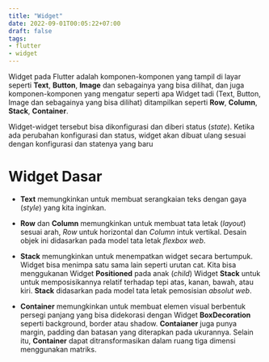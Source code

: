 ```yaml
---
title: "Widget"
date: 2022-09-01T00:05:22+07:00
draft: false
tags:
- flutter
- widget
---
```


Widget pada Flutter adalah komponen-komponen yang tampil di layar seperti **Text**, **Button**, **Image** dan sebagainya yang bisa dilihat, dan juga komponen-komponen yang mengatur seperti apa Widget tadi (Text, Button, Image dan sebagainya yang bisa dilihat) ditampilkan seperti **Row**, **Column**, **Stack**, **Container**.

Widget-widget tersebut bisa dikonfigurasi dan diberi status (*state*). Ketika ada perubahan konfigurasi dan status, widget akan dibuat ulang sesuai dengan konfigurasi dan statenya yang baru

# Widget Dasar

- **Text** memungkinkan untuk membuat serangkaian teks dengan gaya (*style*) yang kita inginkan.

- **Row** dan **Column** memungkinkan untuk membuat tata letak (*layout*) sesuai arah, *Row* untuk horizontal dan *Column* intuk vertikal. Desain objek ini didasarkan pada model tata letak *flexbox web*.

- **Stack** memungkinkan untuk menempatkan widget secara bertumpuk. Widget bisa menimpa satu sama lain seperti urutan cat. Kita bisa menggukanan Widget **Positioned** pada anak (*child*) Widget **Stack** untuk untuk memposisikannya relatif terhadap tepi atas, kanan, bawah, atau kiri. **Stack** didasarkan pada model tata letak pemosisian *absolut web*.

- **Container** memungkinkan untuk membuat elemen visual berbentuk persegi panjang yang bisa didekorasi dengan Widget **BoxDecoration** seperti background, border atau shadow. **Contaianer** juga punya margin, padding dan batasan yang diterapkan pada ukurannya. Selain itu, **Container** dapat ditransformasikan dalam ruang tiga dimensi menggunakan matriks.